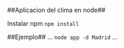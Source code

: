 ##Aplicacion del clima en node##

Instalar npm ```npm install```

##Ejemplo##
...
```node app -d Madrid```
...